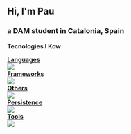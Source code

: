## Hi, I'm Pau
### a DAM student in Catalonia, Spain

**Tecnologies I Kow**
<p align="center">
  <a href="https://skillicons.dev">
    <div><b>Languages</b></div>
    <img src="https://skillicons.dev/icons?i=java,html,css,cs,php,laravel,py,md">
    <div><b>Frameworks</b></div>
    <img src="https://skillicons.dev/icons?i=dotnet,spring,selenium">
    <div><b>Others</b></div>
    <img src="https://skillicons.dev/icons?i=vscode,visualstudio,androidstudio,eclipse,linux">
    <div><b>Persistence</b></div>
    <img src="https://skillicons.dev/icons?i=git,github,postgres,mysql">
    <div><b>Tools</b></div>
    <img src="https://skillicons.dev/icons?i=ps,sketchup">
  </a>
</p>
